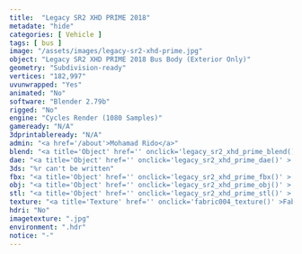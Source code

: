```yaml
---
title:  "Legacy SR2 XHD PRIME 2018"
metadate: "hide"
categories: [ Vehicle ]
tags: [ bus ]
image: "/assets/images/legacy-sr2-xhd-prime.jpg"
object: "Legacy SR2 XHD PRIME 2018 Bus Body (Exterior Only)"
geometry: "Subdivision-ready"
vertices: "182,997"
uvunwrapped: "Yes"
animated: "No"
software: "Blender 2.79b"
rigged: "No"
engine: "Cycles Render (1080 Samples)"
gameready: "N/A"
3dprintableready: "N/A"
admin: "<a href='/about'>Mohamad Rido</a>"
blend: "<a title='Object' href='' onclick='legacy_sr2_xhd_prime_blend()' >.zip 10.3 MB</a>"
dae: "<a title='Object' href='' onclick='legacy_sr2_xhd_prime_dae()' >.zip 5.3 MB</a>"
3ds: "%r can't be written"
fbx: "<a title='Object' href='' onclick='legacy_sr2_xhd_prime_fbx()' >.zip 7.6 MB</a>"
obj: "<a title='Object' href='' onclick='legacy_sr2_xhd_prime_obj()' >.zip 4.6 MB</a>"
stl: "<a title='Object' href='' onclick='legacy_sr2_xhd_prime_stl()' >.zip 7.5 MB</a>"
texture: "<a title='Texture' href='' onclick='fabric004_texture()' >Fabric004</a>"
hdri: "No"
imagetexture: ".jpg"
environment: ".hdr"
notice: "-"
---
```

